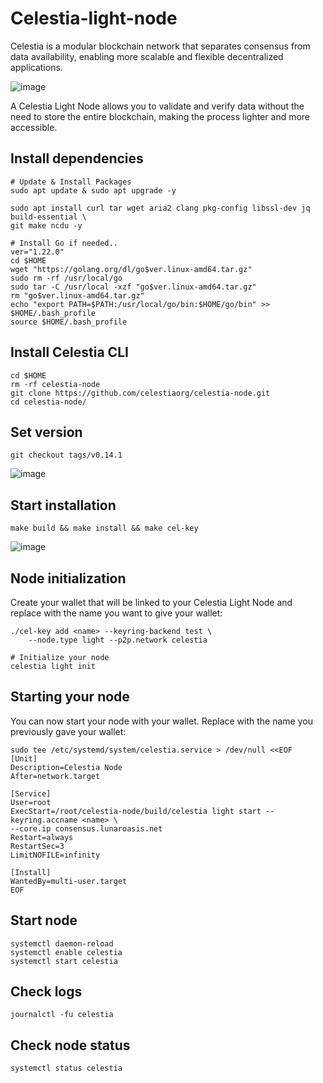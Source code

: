 # Celestia-light-node
Celestia is a modular blockchain network that separates consensus from data availability, enabling more scalable and flexible decentralized applications.

![image](https://github.com/user-attachments/assets/76c5e287-255b-4e63-86fe-232598e4d6c8)

A Celestia Light Node allows you to validate and verify data without the need to store the entire blockchain, making the process lighter and more accessible.

## Install dependencies
```console
# Update & Install Packages
sudo apt update & sudo apt upgrade -y

sudo apt install curl tar wget aria2 clang pkg-config libssl-dev jq build-essential \
git make ncdu -y
```
```console
# Install Go if needed..
ver="1.22.0"
cd $HOME
wget "https://golang.org/dl/go$ver.linux-amd64.tar.gz"
sudo rm -rf /usr/local/go
sudo tar -C /usr/local -xzf "go$ver.linux-amd64.tar.gz"
rm "go$ver.linux-amd64.tar.gz"
echo "export PATH=$PATH:/usr/local/go/bin:$HOME/go/bin" >> $HOME/.bash_profile
source $HOME/.bash_profile
```
## Install Celestia CLI
```console
cd $HOME
rm -rf celestia-node
git clone https://github.com/celestiaorg/celestia-node.git
cd celestia-node/
```
## Set version
```console
git checkout tags/v0.14.1
```
![image](https://github.com/user-attachments/assets/1b7ef984-67fb-468f-b5dc-2e970656d604)

## Start installation
```console
make build && make install && make cel-key
```
![image](https://github.com/user-attachments/assets/6c529ffa-6e50-483a-b5c7-e300a68e749a)

## Node initialization
Create your wallet that will be linked to your Celestia Light Node and replace <name> with the name you want to give your wallet:
```console
./cel-key add <name> --keyring-backend test \
    --node.type light --p2p.network celestia
```

```console
# Initialize your node
celestia light init
```
## Starting your node
You can now start your node with your wallet. Replace <name> with the name you previously gave your wallet:
```console
sudo tee /etc/systemd/system/celestia.service > /dev/null <<EOF
[Unit]
Description=Celestia Node
After=network.target

[Service]
User=root
ExecStart=/root/celestia-node/build/celestia light start --keyring.accname <name> \
--core.ip consensus.lunaroasis.net
Restart=always
RestartSec=3
LimitNOFILE=infinity

[Install]
WantedBy=multi-user.target
EOF
```
## Start node
```console
systemctl daemon-reload
systemctl enable celestia
systemctl start celestia
```
## Check logs
```console
journalctl -fu celestia
```
## Check node status
```console
systemctl status celestia
```
